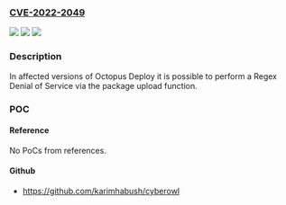 ### [CVE-2022-2049](https://cve.mitre.org/cgi-bin/cvename.cgi?name=CVE-2022-2049)
![](https://img.shields.io/static/v1?label=Product&message=Octopus%20Server&color=blue)
![](https://img.shields.io/static/v1?label=Version&message=n%2Fa&color=blue)
![](https://img.shields.io/static/v1?label=Vulnerability&message=Regex%20Denial%20of%20Service&color=brighgreen)

### Description

In affected versions of Octopus Deploy it is possible to perform a Regex Denial of Service via the package upload function.

### POC

#### Reference
No PoCs from references.

#### Github
- https://github.com/karimhabush/cyberowl

